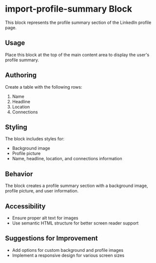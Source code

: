 # import-profile-summary Block

This block represents the profile summary section of the LinkedIn profile page.

## Usage

Place this block at the top of the main content area to display the user's profile summary.

## Authoring

Create a table with the following rows:
1. Name
2. Headline
3. Location
4. Connections

## Styling

The block includes styles for:
- Background image
- Profile picture
- Name, headline, location, and connections information

## Behavior

The block creates a profile summary section with a background image, profile picture, and user information.

## Accessibility

- Ensure proper alt text for images
- Use semantic HTML structure for better screen reader support

## Suggestions for Improvement

- Add options for custom background and profile images
- Implement a responsive design for various screen sizes